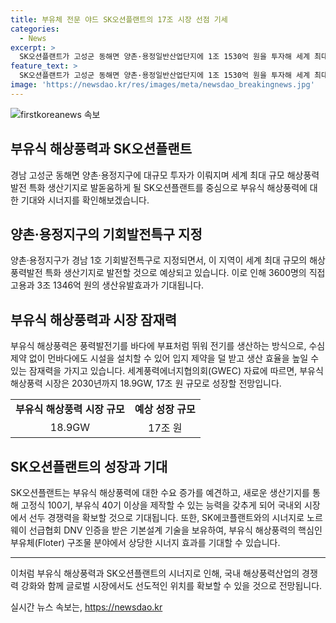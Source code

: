 ```yaml
---
title: 부유체 전문 야드 SK오션플랜트의 17조 시장 선점 기세
categories:
  - News
excerpt: >
  SK오션플랜트가 고성군 동해면 양촌·용정일반산업단지에 1조 1530억 원을 투자해 세계 최대 규모의 해상풍력 생산기지로 건설 중이다. 해당 지역은 경남 제1호 기회발전특구로 지정되어 지자체와 정부의 다각적인 지원을 받고 있으며, 완공 시 3600명 직접고용과 3조 1346억 원의 생산유발효과가 기대된다. 부유식 해상풍력에 주목하고 있는 SK오션플랜트는 부유체 기술에 강점을 가진 모기업 SK에코플랜트와의 시너지를 기대하며, 세계 시장에서도 견고한 경쟁력을 유지하고 있다.
feature_text: >
  SK오션플랜트가 고성군 동해면 양촌·용정일반산업단지에 1조 1530억 원을 투자해 세계 최대 규모의 해상풍력 생산기지로 건설 중이다. 해당 지역은 경남 제1호 기회발전특구로 지정되어 지자체와 정부의 다각적인 지원을 받고 있으며, 완공 시 3600명 직접고용과 3조 1346억 원의 생산유발효과가 기대된다. 부유식 해상풍력에 주목하고 있는 SK오션플랜트는 부유체 기술에 강점을 가진 모기업 SK에코플랜트와의 시너지를 기대하며, 세계 시장에서도 견고한 경쟁력을 유지하고 있다.
image: 'https://newsdao.kr/res/images/meta/newsdao_breakingnews.jpg'
---
```


<p><img src="https://newsdao.kr/res/images/meta/newsdao_breakingnews.jpg" alt="firstkoreanews 속보" /></p>

<h2 data-ke-size="size26">부유식 해상풍력과 SK오션플랜트</h2>

<p data-ke-size="size16">경남 고성군 동해면 양촌·용정지구에 대규모 투자가 이뤄지며 세계 최대 규모 해상풍력발전 특화 생산기지로 발돋움하게 될 SK오션플랜트를 중심으로 부유식 해상풍력에 대한 기대와 시너지를 확인해보겠습니다.</p>

<h2 data-ke-size="size24">양촌·용정지구의 기회발전특구 지정</h2>

<p data-ke-size="size16">양촌·용정지구가 경남 1호 기회발전특구로 지정되면서, 이 지역이 세계 최대 규모의 해상풍력발전 특화 생산기지로 발전할 것으로 예상되고 있습니다. 이로 인해 3600명의 직접고용과 3조 1346억 원의 생산유발효과가 기대됩니다.</p>

<h2 data-ke-size="size24">부유식 해상풍력과 시장 잠재력</h2>

<p data-ke-size="size16">부유식 해상풍력은 풍력발전기를 바다에 부표처럼 뛰워 전기를 생산하는 방식으로, 수심 제약 없이 먼바다에도 시설을 설치할 수 있어 입지 제약을 덜 받고 생산 효율을 높일 수 있는 잠재력을 가지고 있습니다. 세계풍력에너지협의회(GWEC) 자료에 따르면, 부유식 해상풍력 시장은 2030년까지 18.9GW, 17조 원 규모로 성장할 전망입니다.</p>

<table>
    <tr>
        <td style="text-align: center; height: 17px;"><b>부유식 해상풍력 시장 규모</b></td>
        <td style="text-align: center; height: 17px;"><b>예상 성장 규모</b></td>
    </tr>
    <tr>
        <td style="text-align: center; height: 17px;">18.9GW</td>
        <td style="text-align: center; height: 17px;">17조 원</td>
    </tr>
</table>

<h2 data-ke-size="size24">SK오션플랜트의 성장과 기대</h2>

<p data-ke-size="size16">SK오션플랜트는 부유식 해상풍력에 대한 수요 증가를 예견하고, 새로운 생산기지를 통해 고정식 100기, 부유식 40기 이상을 제작할 수 있는 능력을 갖추게 되어 국내외 시장에서 선두 경쟁력을 확보할 것으로 기대됩니다. 또한, SK에코플랜트와의 시너지로 노르웨이 선급협회 DNV 인증을 받은 기본설계 기술을 보유하여, 부유식 해상풍력의 핵심인 부유체(Floter) 구조물 분야에서 상당한 시너지 효과를 기대할 수 있습니다.</p>

<hr>

<p data-ke-size="size16">이처럼 부유식 해상풍력과 SK오션플랜트의 시너지로 인해, 국내 해상풍력산업의 경쟁력 강화와 함께 글로벌 시장에서도 선도적인 위치를 확보할 수 있을 것으로 전망됩니다.</p>
실시간 뉴스 속보는, <a href="https://newsdao.kr" rel="dofollow">https://newsdao.kr</a>


